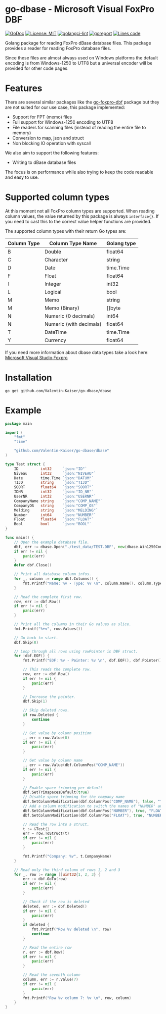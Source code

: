 # go-dbase - Microsoft Visual FoxPro DBF 

[![GoDoc](https://godoc.org/github.com/golang/gddo?status.svg)](http://godoc.org/github.com/Valentin-Kaiser/go-dbase)
[![License: MIT](https://img.shields.io/badge/License-MIT-yellow.svg)](https://opensource.org/licenses/MIT)
[![golangci-lint](https://github.com/Valentin-Kaiser/go-dbase/workflows/golangci-lint/badge.svg)](https://github.com/Valentin-Kaiser/go-dbase)
[![goreport](https://goreportcard.com/badge/github.com/Valentin-Kaiser/go-dbase)](https://goreportcard.com/report/github.com/Valentin-Kaiser/go-dbase)
[![Lines code](https://img.shields.io/tokei/lines/github.com/Valentin-Kaiser/go-dbase)](https://github.com/Valentin-Kaiser/go-dbase)


Golang package for reading FoxPro dBase database files.
This package provides a reader for reading FoxPro database files.

Since these files are almost always used on Windows platforms the default encoding is from Windows-1250 to UTF8 but a universal encoder will be provided for other code pages.
# Features 

There are several similar packages like the [go-foxpro-dbf](https://github.com/SebastiaanKlippert/go-foxpro-dbf) package but they are not suited for our use case, this package implemented:

* Support for FPT (memo) files
* Full support for Windows-1250 encoding to UTF8
* File readers for scanning files (instead of reading the entire file to memory)
* Conversion to map, json and struct
* Non blocking IO operation with syscall

We also aim to support the following features:

* Writing to dBase database files

The focus is on performance while also trying to keep the code readable and easy to use.

# Supported column types

At this moment not all FoxPro column types are supported.
When reading column values, the value returned by this package is always `interface{}`. 
If you need to cast this to the correct value helper functions are provided.

The supported column types with their return Go types are: 

| Column Type | Column Type Name | Golang type |
|------------|-----------------|-------------|
| B | Double | float64 |
| C | Character | string |
| D | Date | time.Time |
| F | Float | float64 |
| I | Integer | int32 |
| L | Logical | bool |
| M | Memo  | string |
| M | Memo (Binary) | []byte |
| N | Numeric (0 decimals) | int64 |
| N | Numeric (with decimals) | float64 |
| T | DateTime | time.Time |
| Y | Currency | float64 |

If you need more information about dbase data types take a look here: [Microsoft Visual Studio Foxpro](https://learn.microsoft.com/en-us/previous-versions/visualstudio/foxpro/74zkxe2k(v=vs.80))

# Installation
``` 
go get github.com/Valentin-Kaiser/go-dbase/dbase
```

# Example

```go
package main

import (
	"fmt"
	"time"

	"github.com/Valentin-Kaiser/go-dbase/dbase"
)

type Test struct {
	ID          int32     `json:"ID"`
	Niveau      int32     `json:"NIVEAU"`
	Date        time.Time `json:"DATUM"`
	TIJD        string    `json:"TIJD"`
	SOORT       float64   `json:"SOORT"`
	IDNR        int32     `json:"ID_NR"`
	UserNR      int32     `json:"USERNR"`
	CompanyName string    `json:"COMP_NAME"`
	CompanyOS   string    `json:"COMP_OS"`
	Melding     string    `json:"MELDING"`
	Number      int64     `json:"NUMBER"`
	Float       float64   `json:"FLOAT"`
	Bool        bool      `json:"BOOL"`
}

func main() {
	// Open the example database file.
	dbf, err := dbase.Open("./test_data/TEST.DBF", new(dbase.Win1250Converter))
	if err != nil {
		panic(err)
	}
	defer dbf.Close()

	// Print all database column infos.
	for _, column := range dbf.Columns() {
		fmt.Printf("Name: %v - Type: %v \n", column.Name(), column.Type())
	}

	// Read the complete first row.
	row, err := dbf.Row()
	if err != nil {
		panic(err)
	}

	// Print all the columns in their Go values as slice.
	fmt.Printf("%+v", row.Values())

	// Go back to start.
	dbf.Skip(0)

	// Loop through all rows using rowPointer in DBF struct.
	for !dbf.EOF() {
		fmt.Printf("EOF: %v - Pointer: %v \n", dbf.EOF(), dbf.Pointer())

		// This reads the complete row.
		row, err := dbf.Row()
		if err != nil {
			panic(err)
		}

		// Increase the pointer.
		dbf.Skip(1)

		// Skip deleted rows.
		if row.Deleted {
			continue
		}

		// Get value by column position
		_, err = row.Value(0)
		if err != nil {
			panic(err)
		}

		// Get value by column name
		_, err = row.Value(dbf.ColumnPos("COMP_NAME"))
		if err != nil {
			panic(err)
		}

		// Enable space trimming per default
		dbf.SetTrimspacesDefault(true)
		// Disable space trimming for the company name
		dbf.SetColumnModification(dbf.ColumnPos("COMP_NAME"), false, "", nil)
		// Add a column modification to switch the names of "NUMBER" and "Float" to match the data types
		dbf.SetColumnModification(dbf.ColumnPos("NUMBER"), true, "FLOAT", nil)
		dbf.SetColumnModification(dbf.ColumnPos("FLOAT"), true, "NUMBER", nil)

		// Read the row into a struct.
		t := &Test{}
		err = row.ToStruct(t)
		if err != nil {
			panic(err)
		}

		fmt.Printf("Company: %v", t.CompanyName)
	}

	// Read only the third column of rows 1, 2 and 3
	for _, row := range []uint32{1, 2, 3} {
		err := dbf.GoTo(row)
		if err != nil {
			panic(err)
		}

		// Check if the row is deleted
		deleted, err := dbf.Deleted()
		if err != nil {
			panic(err)
		}
		if deleted {
			fmt.Printf("Row %v deleted \n", row)
			continue
		}

		// Read the entire row
		r, err := dbf.Row()
		if err != nil {
			panic(err)
		}

		// Read the seventh column
		column, err := r.Value(7)
		if err != nil {
			panic(err)
		}
		fmt.Printf("Row %v column 7: %v \n", row, column)
	}
}
```
